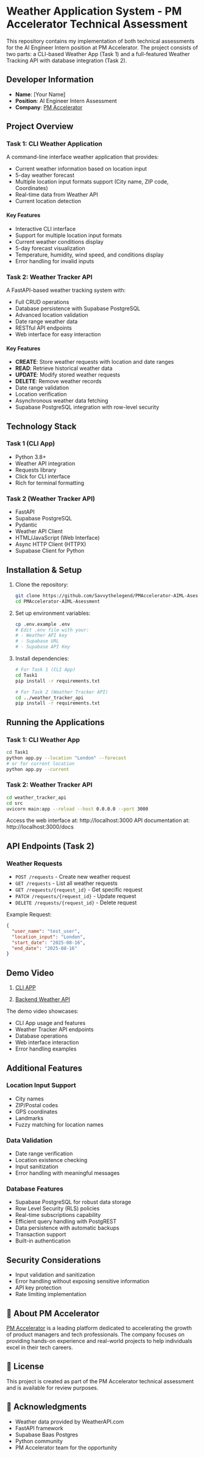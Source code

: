 # Weather Application System - PM Accelerator Technical Assessment

This repository contains my implementation of both technical assessments for the AI Engineer Intern position at PM Accelerator. The project consists of two parts: a CLI-based Weather App (Task 1) and a full-featured Weather Tracking API with database integration (Task 2).

## Developer Information
- **Name**: [Your Name]
- **Position**: AI Engineer Intern Assessment
- **Company**: [PM Accelerator](https://www.linkedin.com/company/product-manager-accelerator/)

## Project Overview

### Task 1: CLI Weather Application
A command-line interface weather application that provides:
- Current weather information based on location input
- 5-day weather forecast
- Multiple location input formats support (City name, ZIP code, Coordinates)
- Real-time data from Weather API
- Current location detection

#### Key Features
- Interactive CLI interface
- Support for multiple location input formats
- Current weather conditions display
- 5-day forecast visualization
- Temperature, humidity, wind speed, and conditions display
- Error handling for invalid inputs

### Task 2: Weather Tracker API
A FastAPI-based weather tracking system with:
- Full CRUD operations
- Database persistence with Supabase PostgreSQL
- Advanced location validation
- Date range weather data
- RESTful API endpoints
- Web interface for easy interaction

#### Key Features
- **CREATE**: Store weather requests with location and date ranges
- **READ**: Retrieve historical weather data
- **UPDATE**: Modify stored weather requests
- **DELETE**: Remove weather records
- Date range validation
- Location verification
- Asynchronous weather data fetching
- Supabase PostgreSQL integration with row-level security

## Technology Stack

### Task 1 (CLI App)
- Python 3.8+
- Weather API integration
- Requests library
- Click for CLI interface
- Rich for terminal formatting

### Task 2 (Weather Tracker API)
- FastAPI
- Supabase PostgreSQL
- Pydantic
- Weather API Client
- HTML/JavaScript (Web Interface)
- Async HTTP Client (HTTPX)
- Supabase Client for Python

## Installation & Setup

1. Clone the repository:
   ```bash
   git clone https://github.com/Savvythelegend/PMAccelerator-AIML-Asessment.git
   cd PMAccelerator-AIML-Asessment
   ```

2. Set up environment variables:
   ```bash
   cp .env.example .env
   # Edit .env file with your:
   # - Weather API key
   # - Supabase URL
   # - Supabase API Key
   ```

3. Install dependencies:
   ```bash
   # For Task 1 (CLI App)
   cd Task1
   pip install -r requirements.txt

   # For Task 2 (Weather Tracker API)
   cd ../weather_tracker_api
   pip install -r requirements.txt
   ```

## Running the Applications

### Task 1: CLI Weather App
```bash
cd Task1
python app.py --location "London" --forecast
# or for current location
python app.py --current
```

### Task 2: Weather Tracker API
```bash
cd weather_tracker_api
cd src
uvicorn main:app --reload --host 0.0.0.0 --port 3000
```

Access the web interface at: http://localhost:3000
API documentation at: http://localhost:3000/docs

## API Endpoints (Task 2)

### Weather Requests
- `POST /requests` - Create new weather request
- `GET /requests` - List all weather requests
- `GET /requests/{request_id}` - Get specific request
- `PATCH /requests/{request_id}` - Update request
- `DELETE /requests/{request_id}` - Delete request

Example Request:
```json
{
  "user_name": "test_user",
  "location_input": "London",
  "start_date": "2025-08-16",
  "end_date": "2025-08-16"
}
```

## Demo Video

1. [CLI APP ](https://drive.google.com/file/d/1wYv0sK-yv3qHY8NH4SMNhUmGbavpLnYR/view?usp=drive_link)

2. [Backend Weather API](https://drive.google.com/file/d/1qCDP7KMUQCz11XoYwd7K3Dho4R0OhfvL/view?usp=sharing)

The demo video showcases:
- CLI App usage and features
- Weather Tracker API endpoints
- Database operations
- Web interface interaction
- Error handling examples

## Additional Features

### Location Input Support
- City names
- ZIP/Postal codes
- GPS coordinates
- Landmarks
- Fuzzy matching for location names

### Data Validation
- Date range verification
- Location existence checking
- Input sanitization
- Error handling with meaningful messages

### Database Features
- Supabase PostgreSQL for robust data storage
- Row Level Security (RLS) policies
- Real-time subscriptions capability
- Efficient query handling with PostgREST
- Data persistence with automatic backups
- Transaction support
- Built-in authentication

## Security Considerations
- Input validation and sanitization
- Error handling without exposing sensitive information
- API key protection
- Rate limiting implementation

## 🤝 About PM Accelerator
[PM Accelerator](https://www.linkedin.com/company/product-manager-accelerator/) is a leading platform dedicated to accelerating the growth of product managers and tech professionals. The company focuses on providing hands-on experience and real-world projects to help individuals excel in their tech careers.

## 📄 License
This project is created as part of the PM Accelerator technical assessment and is available for review purposes.

## 🙏 Acknowledgments
- Weather data provided by WeatherAPI.com
- FastAPI framework
- Supabase Baas Postgres
- Python community
- PM Accelerator team for the opportunity
